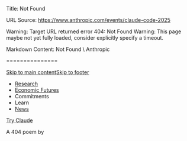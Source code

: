 Title: Not Found

URL Source: https://www.anthropic.com/events/claude-code-2025

Warning: Target URL returned error 404: Not Found
Warning: This page maybe not yet fully loaded, consider explicitly specify a timeout.

Markdown Content:
Not Found \ Anthropic

===============

[Skip to main content](https://www.anthropic.com/events/claude-code-2025#main-content)[Skip to footer](https://www.anthropic.com/events/claude-code-2025#footer)

[](https://www.anthropic.com/)

*   [Research](https://www.anthropic.com/research)
*   [Economic Futures](https://www.anthropic.com/economic-futures)
*   Commitments
*   Learn
*   [News](https://www.anthropic.com/news)

[Try Claude](https://claude.ai/)

A 404 poem by
